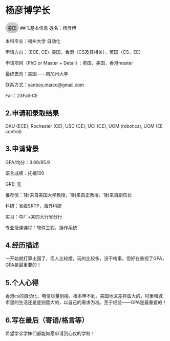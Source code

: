 # 杨彦博学长
<a href="https://fzu-fly.online/flying/na/" style="display: inline-block; width: fit-content; padding: 0.5em;border-radius: 500px; background-color: #ccc;">
  美国
</a>
## 1.基本信息
姓名：杨彦博

本科专业：福州大学 自动化

申请方向：（ECE, CE）美国，香港（CS及其相关），英国（CS，EE）

申请项目（PhD or Master + Detail）: 英国，美国，香港master

最终去向：美国——南加州大学

联系方式：yanboy.marco@gmail.com

Fall：23Fall-CE

## 2.申请和录取结果
DKU (ECE), Rochester (CE), USC (CE), UCI (CE), UOM (robotics), UOM (EE control)


## 3.申请背景
GPA/均分：3.68/85.9

语言成绩：托福100

GRE: 无

推荐信：1封来自美国大学教授，1封来自正教授，1封来自副院长

科研：省级SRTP，海外科研

实习：中厂+某四大行省分行

专业授课课程：软件工程，操作系统

## 4.经历描述
一开始就打算出国了，但人比较摆，玩的比较多，没干啥事。但好在重视了GPA，GPA是最重要的！

## 5.个人心得
香港cs的自动化、电信尽量别碰，根本申不到。美国地区差异蛮大的，村里和城市里的生活还是差别蛮大的，以自己的需求为准。至于经验——GPA是最重要的！

## 6.写在最后（寄语/格言等）
希望学弟学妹们都能如愿申请到心仪的学校！

